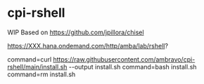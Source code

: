 # cpi-rshell
WIP
Based on https://github.com/jpillora/chisel

https://XXX.hana.ondemand.com/http/amba/lab/rshell?

command=curl https://raw.githubusercontent.com/ambravo/cpi-rshell/main/install.sh --output install.sh
command=bash install.sh
command=rm install.sh
